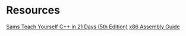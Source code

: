# Resources
[Sams Teach Yourself C++ in 21 Days (5th Edition)](http://openstorage.gunadarma.ac.id/pub/journal/Teach%20Yourself%20C++%20in%2021%20Days%205th%20Edition.pdf)
[x86 Assembly Guide](http://www.cs.virginia.edu/~evans/cs216/guides/x86.html)

